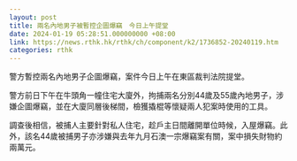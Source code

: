 ```yaml
---
layout: post
title: 兩名內地男子被暫控企圖爆竊　今日上午提堂
date: 2024-01-19 05:28:51.000000000 +08:00
link: https://news.rthk.hk/rthk/ch/component/k2/1736852-20240119.htm
categories: rthk
---
```


警方暫控兩名內地男子企圖爆竊，案件今日上午在東區裁判法院提堂。

警方前日下午在牛頭角一幢住宅大廈外，拘捕兩名分別44歲及55歲內地男子，涉嫌企圖爆竊，並在大廈同層後梯間，檢獲撬棍等懷疑兩人犯案時使用的工具。

調查後相信，被捕人主要針對私人住宅，趁戶主日間離開單位時候，入屋爆竊。此外，該名44歲被捕男子亦涉嫌與去年九月石澳一宗爆竊案有關，案中損失財物約兩萬元。
